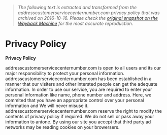 > *The following text is extracted and transformed from the addresscustomerservicecenternumber.com privacy policy that was archived on 2016-10-16. Please check the [original snapshot on the Wayback Machine](https://web.archive.org/web/20161016142829id_/http%3A//addresscustomerservicecenternumber.com/Privacy-Policy) for the most accurate reproduction.*

# Privacy Policy

**Privacy Policy**

addresscustomerservicecenternumber.com is open to all users and its our major responsibility to protect your personal information. addresscustomerservicecenternumber.com has been established in a manner that our visiters and other intersted people can get the adequate information. In order to use our service, you are required to enter your personal information like name, phone number and address. Here, we commited that you have an appropriate control over your personal information and We will never misuse it. addresscustomerservicecenternumber.com reserve the right to modify the contents of privacy policy if required. We do not sell or pass away your information to antone. By using our site you accept that third party ad networks may be reading cookies on your browersers.   


  


